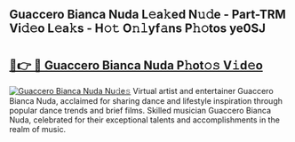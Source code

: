 ## Guaccero Bianca Nuda L𝚎a𝚔ed N𝚞𝚍e - Part-TRM Vi𝚍𝚎o L𝚎a𝚔s - H𝚘𝚝 O𝚗𝚕yf𝚊ns P𝚑𝚘tos ye0SJ

# <h2><a href="http://kf7ru5c.oniu.top/?m=Guaccero+Bianca+Nuda">🔗👉 🔴 Guaccero Bianca Nuda P𝚑ot𝚘𝚜 V𝚒d𝚎o</a></h2>

[![Guaccero Bianca Nuda Nu𝚍e𝚜](https://i.imgur.com/0qMVB7G.gif)](http://kf7ru5c.oniu.top/?m=Guaccero+Bianca+Nuda)
Virtual artist and entertainer Guaccero Bianca Nuda, acclaimed for sharing dance and lifestyle inspiration through popular dance trends and brief films. Skilled musician Guaccero Bianca Nuda, celebrated for their exceptional talents and accomplishments in the realm of music.  
